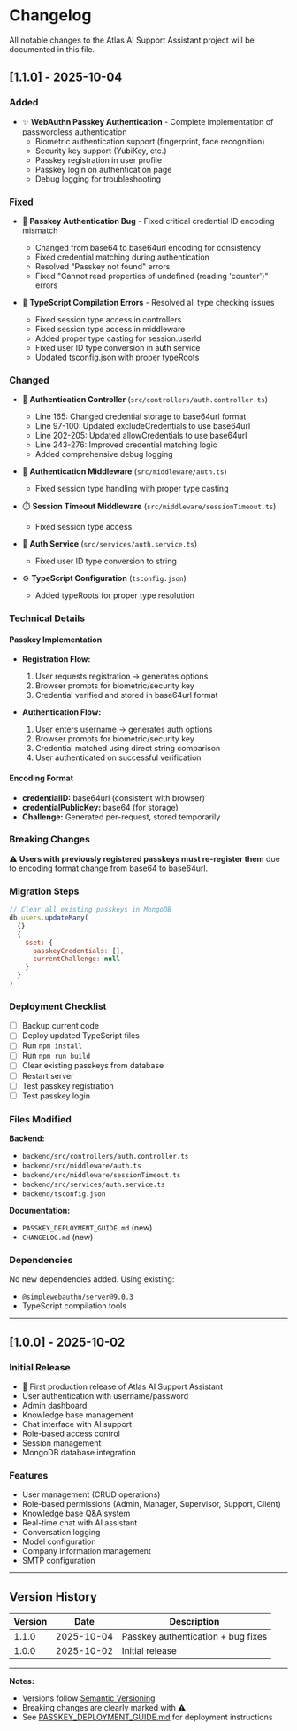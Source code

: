 # Changelog

All notable changes to the Atlas AI Support Assistant project will be documented in this file.

## [1.1.0] - 2025-10-04

### Added
- ✨ **WebAuthn Passkey Authentication** - Complete implementation of passwordless authentication
  - Biometric authentication support (fingerprint, face recognition)
  - Security key support (YubiKey, etc.)
  - Passkey registration in user profile
  - Passkey login on authentication page
  - Debug logging for troubleshooting

### Fixed
- 🐛 **Passkey Authentication Bug** - Fixed critical credential ID encoding mismatch
  - Changed from base64 to base64url encoding for consistency
  - Fixed credential matching during authentication
  - Resolved "Passkey not found" errors
  - Fixed "Cannot read properties of undefined (reading 'counter')" errors

- 🔧 **TypeScript Compilation Errors** - Resolved all type checking issues
  - Fixed session type access in controllers
  - Fixed session type access in middleware
  - Added proper type casting for session.userId
  - Fixed user ID type conversion in auth service
  - Updated tsconfig.json with proper typeRoots

### Changed
- 📝 **Authentication Controller** (`src/controllers/auth.controller.ts`)
  - Line 165: Changed credential storage to base64url format
  - Line 97-100: Updated excludeCredentials to use base64url
  - Line 202-205: Updated allowCredentials to use base64url
  - Line 243-276: Improved credential matching logic
  - Added comprehensive debug logging

- 🔐 **Authentication Middleware** (`src/middleware/auth.ts`)
  - Fixed session type handling with proper type casting

- ⏱️ **Session Timeout Middleware** (`src/middleware/sessionTimeout.ts`)
  - Fixed session type access

- 🔑 **Auth Service** (`src/services/auth.service.ts`)
  - Fixed user ID type conversion to string

- ⚙️ **TypeScript Configuration** (`tsconfig.json`)
  - Added typeRoots for proper type resolution

### Technical Details

#### Passkey Implementation
- **Registration Flow:**
  1. User requests registration → generates options
  2. Browser prompts for biometric/security key
  3. Credential verified and stored in base64url format

- **Authentication Flow:**
  1. User enters username → generates auth options
  2. Browser prompts for biometric/security key
  3. Credential matched using direct string comparison
  4. User authenticated on successful verification

#### Encoding Format
- **credentialID:** base64url (consistent with browser)
- **credentialPublicKey:** base64 (for storage)
- **Challenge:** Generated per-request, stored temporarily

### Breaking Changes
⚠️ **Users with previously registered passkeys must re-register them** due to encoding format change from base64 to base64url.

### Migration Steps
```javascript
// Clear all existing passkeys in MongoDB
db.users.updateMany(
  {},
  {
    $set: {
      passkeyCredentials: [],
      currentChallenge: null
    }
  }
)
```

### Deployment Checklist
- [ ] Backup current code
- [ ] Deploy updated TypeScript files
- [ ] Run `npm install`
- [ ] Run `npm run build`
- [ ] Clear existing passkeys from database
- [ ] Restart server
- [ ] Test passkey registration
- [ ] Test passkey login

### Files Modified
**Backend:**
- `backend/src/controllers/auth.controller.ts`
- `backend/src/middleware/auth.ts`
- `backend/src/middleware/sessionTimeout.ts`
- `backend/src/services/auth.service.ts`
- `backend/tsconfig.json`

**Documentation:**
- `PASSKEY_DEPLOYMENT_GUIDE.md` (new)
- `CHANGELOG.md` (new)

### Dependencies
No new dependencies added. Using existing:
- `@simplewebauthn/server@9.0.3`
- TypeScript compilation tools

---

## [1.0.0] - 2025-10-02

### Initial Release
- 🎉 First production release of Atlas AI Support Assistant
- User authentication with username/password
- Admin dashboard
- Knowledge base management
- Chat interface with AI support
- Role-based access control
- Session management
- MongoDB database integration

### Features
- User management (CRUD operations)
- Role-based permissions (Admin, Manager, Supervisor, Support, Client)
- Knowledge base Q&A system
- Real-time chat with AI assistant
- Conversation logging
- Model configuration
- Company information management
- SMTP configuration

---

## Version History

| Version | Date | Description |
|---------|------|-------------|
| 1.1.0 | 2025-10-04 | Passkey authentication + bug fixes |
| 1.0.0 | 2025-10-02 | Initial release |

---

**Notes:**
- Versions follow [Semantic Versioning](https://semver.org/)
- Breaking changes are clearly marked with ⚠️
- See [PASSKEY_DEPLOYMENT_GUIDE.md](./PASSKEY_DEPLOYMENT_GUIDE.md) for deployment instructions
